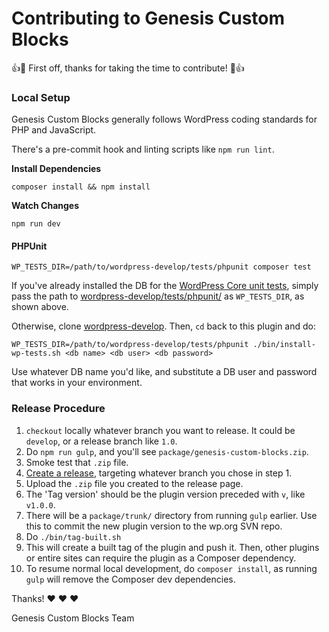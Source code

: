 # Contributing to Genesis Custom Blocks

:+1::tada: First off, thanks for taking the time to contribute! :tada::+1:

### Local Setup

Genesis Custom Blocks generally follows WordPress coding standards for PHP and JavaScript.

There's a pre-commit hook and linting scripts like `npm run lint`.

**Install Dependencies**

```
composer install && npm install
```

**Watch Changes**

```
npm run dev
```

#### PHPUnit

```
WP_TESTS_DIR=/path/to/wordpress-develop/tests/phpunit composer test
```

If you've already installed the DB for the [WordPress Core unit tests](https://github.com/WordPress/wordpress-develop/tree/0228dd6a5d17aa42735fdff9b106afccb960311e/tests/phpunit), simply pass the path to [wordpress-develop/tests/phpunit/](https://github.com/WordPress/wordpress-develop/tree/0228dd6a5d17aa42735fdff9b106afccb960311e/tests/phpunit) as `WP_TESTS_DIR`, as shown above.

Otherwise, clone [wordpress-develop](https://github.com/WordPress/wordpress-develop). Then, `cd` back to this plugin and do:

```
WP_TESTS_DIR=/path/to/wordpress-develop/tests/phpunit ./bin/install-wp-tests.sh <db name> <db user> <db password>
```

Use whatever DB name you'd like, and substitute a DB user and password that works in your environment.

### Release Procedure

1. `checkout` locally whatever branch you want to release. It could be `develop`, or a release branch like `1.0`. 
1. Do `npm run gulp`, and you'll see `package/genesis-custom-blocks.zip`.
1. Smoke test that `.zip` file.
1. [Create a release](https://github.com/studiopress/genesis-custom-blocks/releases/new), targeting whatever branch you chose in step 1.
1. Upload the `.zip` file you created to the release page.
1. The 'Tag version' should be the plugin version preceded with `v`, like `v1.0.0`.
1. There will be a `package/trunk/` directory from running `gulp` earlier. Use this to commit the new plugin version to the wp.org SVN repo.
1. Do `./bin/tag-built.sh`
1. This will create a built tag of the plugin and push it. Then, other plugins or entire sites can require the plugin as a Composer dependency.
1. To resume normal local development, do `composer install`, as running `gulp` will remove the Composer dev dependencies.

Thanks! :heart: :heart: :heart:

Genesis Custom Blocks Team
